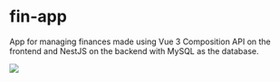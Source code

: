 # fin-app
App for managing finances made using Vue 3 Composition API on the frontend and NestJS on the backend with MySQL as the database.

![](https://i.imgur.com/8QcWLkR.png)
